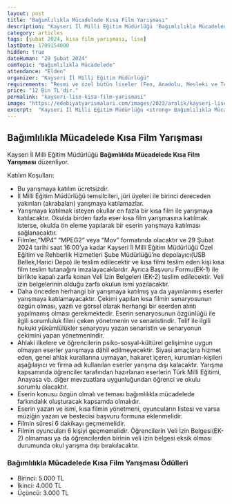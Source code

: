```yaml
---
layout: post
title: "Bağımlılıkla Mücadelede Kısa Film Yarışması"
description: "Kayseri İl Milli Eğitim Müdürlüğü 'Bağımlılıkla Mücadelede Kısa Film Yarışması' düzenliyor."
category: articles
tags: [şubat 2024, kısa film yarışması, lise]
lastDate: 1709154000
hidden: true
dateHuman: "29 Şubat 2024"
comTopic: "Bağımlılıkla Mücadelede"
attendance: "Elden"
organizer: "Kayseri İl Milli Eğitim Müdürlüğü"
requirements: "Resmi ve özel bütün liseler (Fen, Anadolu, Mesleki ve Teknik Anadolu Lisesi, İmam Hatip Anadolu Lisesi ve Çok Programlı Anadolu Lisesi) katılabilir."
price: "12 Bin TL'dir."
permalink: "kayseri-lise-kisa-film-yarismasi"
image: "https://edebiyatyarismalari.com/images/2023/aralik/kayseri-lise-kisa-film-yarismasi.jpg"
excerpt:  "Kayseri İl Milli Eğitim Müdürlüğü <strong> Bağımlılıkla Mücadelede Kısa Film Yarışması </strong> düzenliyor."
---
```


## Bağımlılıkla Mücadelede Kısa Film Yarışması
Kayseri İl Milli Eğitim Müdürlüğü **Bağımlılıkla Mücadelede Kısa Film Yarışması** düzenliyor.  

Katılım Koşulları:
- Bu yarışmaya katılım ücretsizdir. 
- İl Milli Eğitim Müdürlüğü temsilcileri, jüri üyeleri ile birinci dereceden yakınları (akrabaları) yarışmaya katılamazlar. 
- Yarışmaya katılmak isteyen okullar en fazla bir kısa film ile yarışmaya katılacaktır. Okulda birden fazla eser kısa film yarışmasına katılmak isterse,  okulda ön eleme yapılarak bir eserin yarışmaya katılması sağlanacaktır.
- Filmler,“MP4” “MPEG2” veya “Mov” formatında olacaktır ve 29 Şubat 2024 tarihi saat 16:00’ya kadar Kayseri  İl Milli Eğitim Müdürlüğü Özel Eğitim ve Rehberlik Hizmetleri Şube Müdürlüğü’ne depolayıcı(USB Bellek,Harici Depo) ile teslim edilecektir ve kısa filmi teslim eden kişi kısa film teslim tutanağını imzalayacaklardır. Ayrıca Başvuru Formu(EK-1) ile birlikte kapalı zarfa konan Veli İzin Belgeleri (EK-2) teslim edilecektir. Veli izin belgelerinin olduğu zarfa okulun ismi yazılacaktır.
- Daha önceden herhangi bir yarışmaya katılmış ya da yayınlanmış eserler yarışmaya katılamayacaktır. Çekimi yapılan kısa filmin senaryosunun özgün olması, yazılı ve görsel olarak herhangi bir eserden alıntı yapılmamış olması gerekmektedir. Eserin senaryosunun özgünlüğü ile ilgili sorumluluk filmi çeken yönetmenin ve senaristindir. Telif ile ilgili hukuki yükümlülükler senaryoyu yazan senaristin ve senaryonun çekimini yapan yönetmenindir.
- Ahlaki ilkelere ve öğrencilerin psiko-sosyal-kültürel gelişimine uygun olmayan eserler yarışmaya dâhil edilmeyecektir. Siyasi amaçlara hizmet eden, genel ahlak kurallarına uymayan, hakaret içeren, kurumları-kişileri aşağılayıcı ve firma adı kullanılan eserler yarışma dışı kalacaktır. Yarışma kapsamında öğrenciler tarafından hazırlanan eserlerin Türk Milli Eğitimi, Anayasa vb. diğer mevzuatlara uygunluğundan öğrenci ve okulu sorumlu olacaktır.
- Eserin konusu özgün olmalı ve teması bağımlılıkla mücadelede farkındalık oluşturacak kapsamda olmalıdır.
- Eserin yazarı ve ismi, kısa filmin yönetmeni, oyuncuların listesi ve varsa müziğin yazarı ve bestecisi başvuru formuna eklenmelidir.
- Filmin süresi 6 dakikayı geçmemelidir.
- Filmin oyuncuları 6 kişiyi geçmemelidir. Öğrencilerin Veli İzin Belgesi(EK-2) olmaması ya da öğrencilerden birinin veli izin belgesi eksik olması durumunda okul yarışma dışı bırakılacaktır.


### Bağımlılıkla Mücadelede Kısa Film Yarışması Ödülleri
- Birinci: 5.000 TL 
- İkinci: 4.000 TL 
- Üçüncü: 3.000 TL 